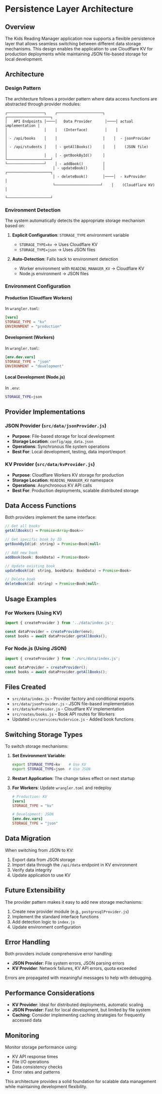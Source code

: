 # Persistence Layer Architecture

## Overview

The Kids Reading Manager application now supports a flexible persistence layer that allows seamless switching between different data storage mechanisms. This design enables the application to use Cloudflare KV for production deployments while maintaining JSON file-based storage for local development.

## Architecture

### Design Pattern

The architecture follows a provider pattern where data access functions are abstracted through provider modules:

```
┌─────────────────┐    ┌─────────────────────┐    ┌────────────────────┐
│   API Endpoints │────│   Data Provider      │────│ actual implementation │
│                 │    │   (Interface)        │    │                    │
│ - /api/books    │    │                     │    │  - jsonProvider     │
│ - /api/students │    │ - getAllBooks()     │    │    (JSON file)      │
│                 │    │ - getBookById()     │    └────────────────────┘
└─────────────────┘    │ - addBook()         │
                      │ - updateBook()       │    ┌────────────────────┐
                      │ - deleteBook()       │────│  - kvProvider       │
                      └─────────────────────┘    │    (Cloudflare KV)   │
                                                 └────────────────────┘
```

### Environment Detection

The system automatically detects the appropriate storage mechanism based on:

1. **Explicit Configuration**: `STORAGE_TYPE` environment variable
   - `STORAGE_TYPE=kv` → Uses Cloudflare KV
   - `STORAGE_TYPE=json` → Uses JSON files

2. **Auto-Detection**: Falls back to environment detection
   - Worker environment with `READING_MANAGER_KV` → Cloudflare KV
   - Node.js environment → JSON files

### Environment Configuration

#### Production (Cloudflare Workers)
In `wrangler.toml`:
```toml
[vars]
STORAGE_TYPE = "kv"
ENVIRONMENT = "production"
```

#### Development (Workers)
In `wrangler.toml`:
```toml
[env.dev.vars]
STORAGE_TYPE = "json"
ENVIRONMENT = "development"
```

#### Local Development (Node.js)
In `.env`:
```bash
STORAGE_TYPE=json
```

## Provider Implementations

### JSON Provider (`src/data/jsonProvider.js`)

- **Purpose**: File-based storage for local development
- **Storage Location**: `config/app_data.json`
- **Operations**: Synchronous file system operations
- **Best For**: Local development, testing, data import/export

### KV Provider (`src/data/kvProvider.js`)

- **Purpose**: Cloudflare Workers KV storage for production
- **Storage Location**: `READING_MANAGER_KV` namespace
- **Operations**: Asynchronous KV API calls
- **Best For**: Production deployments, scalable distributed storage

## Data Access Functions

Both providers implement the same interface:

```javascript
// Get all books
getAllBooks() → Promise<Array<Book>>

// Get specific book by ID
getBookById(id: string) → Promise<Book|null>

// Add new book
addBook(book: BookData) → Promise<Book>

// Update existing book
updateBook(id: string, bookData: BookData) → Promise<Book>

// Delete book
deleteBook(id: string) → Promise<Book|null>
```

## Usage Examples

### For Workers (Using KV)
```javascript
import { createProvider } from '../data/index.js';

const dataProvider = createProvider(env);
const books = await dataProvider.getAllBooks();
```

### For Node.js (Using JSON)
```javascript
import { createProvider } from './src/data/index.js';

const dataProvider = createProvider();
const books = await dataProvider.getAllBooks();
```

## Files Created

- `src/data/index.js` - Provider factory and conditional exports
- `src/data/jsonProvider.js` - JSON file-based implementation
- `src/data/kvProvider.js` - Cloudflare KV implementation
- `src/routes/books.js` - Book API routes for Workers
- Updated `src/services/kvService.js` - Added book functions

## Switching Storage Types

To switch storage mechanisms:

1. **Set Environment Variable**:
   ```bash
   export STORAGE_TYPE=kv    # Use KV
   export STORAGE_TYPE=json  # Use JSON
   ```

2. **Restart Application**: The change takes effect on next startup

3. **For Workers**: Update `wrangler.toml` and redeploy
   ```toml
   # Production: KV
   [vars]
   STORAGE_TYPE = "kv"

   # Development: JSON
   [env.dev.vars]
   STORAGE_TYPE = "json"
   ```

## Data Migration

When switching from JSON to KV:

1. Export data from JSON storage
2. Import data through the `/api/data` endpoint in KV environment
3. Verify data integrity
4. Update application to use KV

## Future Extensibility

The provider pattern makes it easy to add new storage mechanisms:

1. Create new provider module (e.g., `postgresqlProvider.js`)
2. Implement the standard interface functions
3. Add detection logic to `index.js`
4. Update environment configuration

## Error Handling

Both providers include comprehensive error handling:

- **JSON Provider**: File system errors, JSON parsing errors
- **KV Provider**: Network failures, KV API errors, quota exceeded

Errors are propagated with meaningful messages to help with debugging.

## Performance Considerations

- **KV Provider**: Ideal for distributed deployments, automatic scaling
- **JSON Provider**: Fast for local development, but limited by file system
- **Caching**: Consider implementing caching strategies for frequently accessed data

## Monitoring

Monitor storage performance using:

- KV API response times
- File I/O operations
- Data consistency checks
- Error rates and patterns

This architecture provides a solid foundation for scalable data management while maintaining development flexibility.
